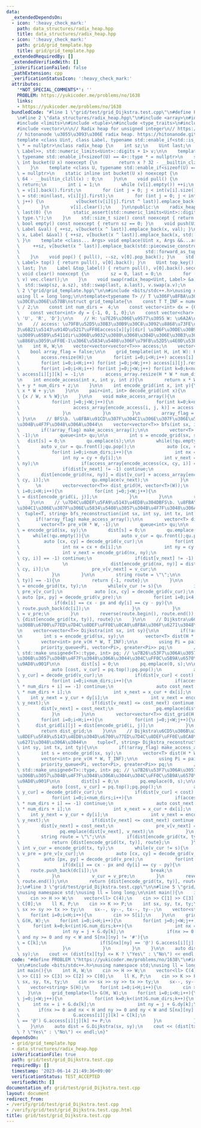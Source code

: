 ```yaml
---
data:
  _extendedDependsOn:
  - icon: ':heavy_check_mark:'
    path: data_structures/radix_heap.hpp
    title: data_structures/radix_heap.hpp
  - icon: ':heavy_check_mark:'
    path: grid/grid_template.hpp
    title: grid/grid_template.hpp
  _extendedRequiredBy: []
  _extendedVerifiedWith: []
  _isVerificationFailed: false
  _pathExtension: cpp
  _verificationStatusIcon: ':heavy_check_mark:'
  attributes:
    '*NOT_SPECIAL_COMMENTS*': ''
    PROBLEM: https://yukicoder.me/problems/no/1638
    links:
    - https://yukicoder.me/problems/no/1638
  bundledCode: "#line 1 \"grid/test/grid_Dijkstra.test.cpp\"\n#define PROBLEM \"https://yukicoder.me/problems/no/1638\"\
    \n#line 2 \"data_structures/radix_heap.hpp\"\n#include <array>\n#include <cstddef>\n\
    #include <limits>\n#include <tuple>\n#include <type_traits>\n#include <utility>\n\
    #include <vector>\n\n// Radix heap for unsigned integer\n// https://github.com/iwiwi/radix-heap\n\
    // hitonanode \u3055\u3093\u306E radix heap. https://hitonanode.github.io/cplib-cpp/data_structure/radix_heap.hpp\n\
    template <class Uint, class Label, typename std::enable_if<std::is_unsigned<Uint>::value>::type\
    \ * = nullptr>\nclass radix_heap {\n    int sz;\n    Uint last;\n    std::array<std::vector<std::pair<Uint,\
    \ Label>>, std::numeric_limits<Uint>::digits + 1> v;\n\n    template <class U,\
    \ typename std::enable_if<sizeof(U) == 4>::type * = nullptr>\n    static inline\
    \ int bucket(U x) noexcept {\n        return x ? 32 - __builtin_clz(x) : 0;\n\
    \    }\n    template <class U, typename std::enable_if<sizeof(U) == 8>::type *\
    \ = nullptr>\n    static inline int bucket(U x) noexcept {\n        return x ?\
    \ 64 - __builtin_clzll(x) : 0;\n    }\n\n    void pull() {\n        if (!v[0].empty())\
    \ return;\n        int i = 1;\n        while (v[i].empty()) ++i;\n        last\
    \ = v[i].back().first;\n        for (int j = 0; j < int(v[i].size()); j++) last\
    \ = std::min(last, v[i][j].first);\n        for (int j = 0; j < int(v[i].size());\
    \ j++) {\n            v[bucket(v[i][j].first ^ last)].emplace_back(std::move(v[i][j]));\n\
    \        }\n        v[i].clear();\n    }\n\npublic:\n    radix_heap() : sz(0),\
    \ last(0) {\n        static_assert(std::numeric_limits<Uint>::digits > 0, \"Invalid\
    \ type.\");\n    }\n    std::size_t size() const noexcept { return sz; }\n   \
    \ bool empty() const noexcept { return sz == 0; }\n    void push(Uint x, const\
    \ Label &val) { ++sz, v[bucket(x ^ last)].emplace_back(x, val); }\n    void push(Uint\
    \ x, Label &&val) { ++sz, v[bucket(x ^ last)].emplace_back(x, std::move(val));\
    \ }\n    template <class... Args> void emplace(Uint x, Args &&...args) {\n   \
    \     ++sz, v[bucket(x ^ last)].emplace_back(std::piecewise_construct, std::forward_as_tuple(x),\n\
    \                                               std::forward_as_tuple(args...));\n\
    \    }\n    void pop() { pull(), --sz, v[0].pop_back(); }\n    std::pair<Uint,\
    \ Label> top() { return pull(), v[0].back(); }\n    Uint top_key() { return pull(),\
    \ last; }\n    Label &top_label() { return pull(), v[0].back().second; }\n   \
    \ void clear() noexcept {\n        sz = 0, last = 0;\n        for (auto &vec :\
    \ v) vec.clear();\n    }\n    void swap(radix_heap<Uint, Label> &a) {\n      \
    \  std::swap(sz, a.sz), std::swap(last, a.last), v.swap(a.v);\n    }\n};\n#line\
    \ 2 \"grid/grid_template.hpp\"\n\n#include <bits/stdc++.h>\nusing namespace std;\n\
    using ll = long long;\n\ntemplate<typename T> // T \u306F\u8FBA\u306E\u30B3\u30B9\
    \u30C8\u306E\u578B\nstruct grid_template{\n    const T T_INF = numeric_limits<T>::max()\
    \ / 2;\n    const int num_dirs =  4;\n    const vector<int> dx = {0, -1, 0, 1};\n\
    \    const vector<int> dy = {-1, 0, 1, 0};\n    const vector<char> dc = {'L',\
    \ 'U', 'R', 'D'};\n\n    // H: \u7E26\u306E\u9577\u3055 W: \u6A2A\u306E\u9577\u3055\
    \n    // access: \u79FB\u52D5\u30B3\u30B9\u30C8\u3092\u8868\u73FE\u3059\u308B\
    3\u6B21\u5143\u914D\u5217\uFF0Eaccess[x][y][dir] \u306F\u30DE\u30B9(x, y)\u304B\
    \u3089\u65B9\u5411dir\u306B\u9032\u3080\u3068\u304D\u306E\u30B3\u30B9\u30C8\u3092\
    \u8868\u3059\uFF0E-1\u306E\u5834\u5408\u306F\u79FB\u52D5\u4E0D\u53EF\u80FD\uFF0E\
    \n    int H, W;\n    vector<vector<vector<T>>> access;\n    vector<T> access_array;\n\
    \    bool array_flag = false;\n\n    grid_template(int H, int W): H(H), W(W){\n\
    \        access.resize(H);\n        for(int i=0;i<H;i++) access[i].resize(W);\n\
    \        for(int i=0;i<H;i++) for(int j=0;j<W;j++) access[i][j].resize(num_dirs);\n\
    \        for(int i=0;i<H;i++) for(int j=0;j<W;j++) for(int k=0;k<num_dirs;k++)\
    \ access[i][j][k] = -1;\n        access_array.resize(H * W * num_dirs);\n    }\n\
    \n    int encode_access(int x, int y, int z){\n        return x * W * num_dirs\
    \ + y * num_dirs + z;\n    }\n\n    int encode_grid(int x, int y){\n        return\
    \ x * W + y;\n    }\n\n    pair<int, int> decode_grid(int x){\n        return\
    \ {x / W, x % W};\n    }\n\n    void make_access_array(){\n        for(int i=0;i<H;i++){\n\
    \            for(int j=0;j<W;j++){\n                for(int k=0;k<num_dirs;k++){\n\
    \                    access_array[encode_access(i, j, k)] = access[i][j][k];\n\
    \                }\n            }\n        }\n        array_flag = true;\n   \
    \ }\n\n    // BFS\b. \u8FBA\u91CD\u307F\u304C1\u306E\u307F\u306E\u5834\u5408\u3057\
    \u304B\u4F7F\u3048\u306A\u3044\n    vector<vector<T>> bfs(int sx, int sy){\n\n\
    \        if(!array_flag) make_access_array();\n\n        vector<T> dist(H * W,\
    \ -1);\n        queue<int> qu;\n\n        int s = encode_grid(sx, sy);\n     \
    \   dist[s] = 0;\n        qu.emplace(s);\n\n        while(!qu.empty()){\n    \
    \        auto v_cur = qu.front();qu.pop();\n            auto [cx, cy] = decode_grid(v_cur);\n\
    \            for(int i=0;i<num_dirs;i++){\n                int nx = cx + dx[i];\n\
    \                int ny = cy + dy[i];\n                int v_next = encode_grid(nx,\
    \ ny);\n                if(access_array[encode_access(cx, cy, i)] == -1) continue;\n\
    \                if(dist[v_next] != -1) continue;\n                \n        \
    \        dist[encode_grid(nx, ny)] = dist[v_cur] + access_array[encode_access(cx,\
    \ cy, i)];\n                qu.emplace(v_next);\n            }\n        }\n  \
    \      \n        vector<vector<T>> dist_grid(H, vector<T>(W));\n        for(int\
    \ i=0;i<H;i++){\n            for(int j=0;j<W;j++){\n                dist_grid[i][j]\
    \ = dist[encode_grid(i, j)];\n            }\n        }\n\n        return dist_grid;\n\
    \    }\n\n    // \u7D4C\u8DEF\u5FA9\u5143\u4ED8\u304DBFS\b. \u8FBA\u91CD\u307F\
    \u304C1\u306E\u307F\u306E\u5834\u5408\u3057\u304B\u4F7F\u3048\u306A\u3044\n  \
    \  tuple<T, string> bfs_reconstruction(int sx, int sy, int tx, int ty){\n\n  \
    \      if(!array_flag) make_access_array();\n\n        vector<T> dist(H * W, -1);\n\
    \        vector<T> pre_v(H * W, -1);\n        queue<int> qu;\n\n        int s\
    \ = encode_grid(sx, sy);\n        dist[s] = 0;\n        qu.emplace(s);\n\n   \
    \     while(!qu.empty()){\n            auto v_cur = qu.front();qu.pop();\n   \
    \         auto [cx, cy] = decode_grid(v_cur);\n            for(int i=0;i<num_dirs;i++){\n\
    \                int nx = cx + dx[i];\n                int ny = cy + dy[i];\n\
    \                int v_next = encode_grid(nx, ny);\n                if(access_array[encode_access(cx,\
    \ cy, i)] == -1) continue;\n                if(dist[v_next] != -1) continue;\n\
    \                \n                dist[encode_grid(nx, ny)] = dist[v_cur] + access_array[encode_access(cx,\
    \ cy, i)];\n                pre_v[v_next] = v_cur;\n                qu.emplace(v_next);\n\
    \            }\n        }\n\n        string route = \"\";\n\n        if(dist[encode_grid(tx,\
    \ ty)] == -1){\n            return {-1, route};\n        }\n\n        int v_cur\
    \ = encode_grid(tx, ty);\n        while(v_cur != s){\n            int v_pre =\
    \ pre_v[v_cur];\n            auto [cx, cy] = decode_grid(v_cur);\n           \
    \ auto [px, py] = decode_grid(v_pre);\n            for(int i=0;i<4;i++){\n   \
    \             if(dx[i] == cx - px and dy[i] == cy - py){\n                   \
    \ route.push_back(dc[i]);\n                }\n            }\n            v_cur\
    \ = v_pre;\n        }\n        reverse(route.begin(), route.end());\n        return\
    \ {dist[encode_grid(tx, ty)], route};\n    }\n\n    // Dijkstra\u6CD5\u306B\u3088\
    \u308B\u6700\u77ED\u7D4C\u8DEF\uFF0E\u8CA0\u8FBA\u306F\u6271\u3048\u306A\u3044\
    \n    vector<vector<T>> Dijkstra(int sx, int sy){\n\n        if(!array_flag) make_access_array();\n\
    \n        int s = encode_grid(sx, sy);\n        vector<T> dist(H * W, T_INF);\n\
    \        vector<int> pre_v(H * W, T_INF);\n\n        using Pi = pair<T, int>;\n\
    \        priority_queue<Pi, vector<Pi>, greater<Pi>> pq;\n        // radix_heap<typename\
    \ std::make_unsigned<T>::type, int> pq; // \u7B26\u53F7\u306A\u3057\u6574\u6570\
    \u306B\u3057\u304B\u4F7F\u3048\u306A\u3044\u304C\uFF0C\u5B9A\u6570\u500D\u304C\
    \u9AD8\u901F\n\n        dist[s] = 0;\n        pq.emplace(0, s);\n\n        while(!pq.empty()){\n\
    \            auto [cost, v_cur] = pq.top();pq.pop();\n            auto [x_cur,\
    \ y_cur] = decode_grid(v_cur);\n            if(dist[v_cur] < cost) continue;\n\
    \            for(int i=0;i<num_dirs;i++){\n                if(access_array[v_cur\
    \ * num_dirs + i] == -1) continue;\n                auto cost_next = cost + access_array[v_cur\
    \ * num_dirs + i];\n                int x_next = x_cur + dx[i];\n            \
    \    int y_next = y_cur + dy[i];\n                int v_next = encode_grid(x_next,\
    \ y_next);\n                if(dist[v_next] <= cost_next) continue;\n        \
    \        dist[v_next] = cost_next;\n                pq.emplace(dist[v_next], v_next);\n\
    \            }\n        }\n\n        vector<vector<T>> dist_grid(H, vector<T>(W));\n\
    \        for(int i=0;i<H;i++){\n            for(int j=0;j<W;j++){\n          \
    \      dist_grid[i][j] = dist[encode_grid(i, j)];\n            }\n        }\n\n\
    \        return dist_grid;\n    }\n\n    // Dijkstra\u6CD5\u306B\u3088\u308B\u7D4C\
    \u8DEF\u5FA9\u5143\u4ED8\u304D\u6700\u77ED\u7D4C\u8DEF\uFF0E\u8CA0\u8FBA\u306F\
    \u6271\u3048\u306A\u3044\n    tuple<T, string> Dijkstra_reconstruction(int sx,\
    \ int sy, int tx, int ty){\n\n        if(!array_flag) make_access_array();\n\n\
    \        int s = encode_grid(sx, sy);\n        vector<T> dist(H * W, T_INF);\n\
    \        vector<int> pre_v(H * W, T_INF);\n\n        using Pi = pair<T, int>;\n\
    \        priority_queue<Pi, vector<Pi>, greater<Pi>> pq;\n        // radix_heap<typename\
    \ std::make_unsigned<T>::type, int> pq; // \u7B26\u53F7\u306A\u3057\u6574\u6570\
    \u306B\u3057\u304B\u4F7F\u3048\u306A\u3044\u304C\uFF0C\u5B9A\u6570\u500D\u304C\
    \u9AD8\u901F\n\n        dist[s] = 0;\n        pq.emplace(0, s);\n\n        while(!pq.empty()){\n\
    \            auto [cost, v_cur] = pq.top();pq.pop();\n            auto [x_cur,\
    \ y_cur] = decode_grid(v_cur);\n            if(dist[v_cur] < cost) continue;\n\
    \            for(int i=0;i<num_dirs;i++){\n                if(access_array[v_cur\
    \ * num_dirs + i] == -1) continue;\n                auto cost_next = cost + access_array[v_cur\
    \ * num_dirs + i];\n                int x_next = x_cur + dx[i];\n            \
    \    int y_next = y_cur + dy[i];\n                int v_next = encode_grid(x_next,\
    \ y_next);\n                if(dist[v_next] <= cost_next) continue;\n        \
    \        dist[v_next] = cost_next;\n                pre_v[v_next] = v_cur;\n \
    \               pq.emplace(dist[v_next], v_next);\n            }\n        }\n\n\
    \        string route = \"\";\n\n        if(dist[encode_grid(tx, ty)] == T_INF){\n\
    \            return {dist[encode_grid(tx, ty)], route};\n        }\n\n       \
    \ int v_cur = encode_grid(tx, ty);\n        while(v_cur != s){\n            int\
    \ v_pre = pre_v[v_cur];\n            auto [cx, cy] = decode_grid(v_cur);\n   \
    \         auto [px, py] = decode_grid(v_pre);\n            for(int i=0;i<4;i++){\n\
    \                if(dx[i] == cx - px and dy[i] == cy - py){\n                \
    \    route.push_back(dc[i]);\n                    break;\n                }\n\
    \            }\n            v_cur = v_pre;\n        }\n        reverse(route.begin(),\
    \ route.end());\n\n        return {dist[encode_grid(tx, ty)], route};\n    }\n\
    };\n#line 3 \"grid/test/grid_Dijkstra.test.cpp\"\n\n#line 5 \"grid/test/grid_Dijkstra.test.cpp\"\
    \nusing namespace std;\nusing ll = long long;\n\nint main(){\n    int H, W;\n\
    \    cin >> H >> W;\n    vector<ll> C(4);\n    cin >> C[1] >> C[3] >> C[2] >>\
    \ C[0];\n    ll K, P;\n    cin >> K >> P;\n    int sx, sy, tx, ty;\n    cin >>\
    \ sx >> sy >> tx >> ty;\n    sx--, sy--, tx--, ty--;\n    vector<string> S(H);\n\
    \    for(int i=0;i<H;i++){\n        cin >> S[i];\n    }\n\n    grid_template<ll>\
    \ G(H, W);\n    for(int i=0;i<H;i++){\n        for(int j=0;j<W;j++){\n       \
    \     for(int k=0;k<(int)G.num_dirs;k++){\n                int nx = i + G.dx[k];\n\
    \                int ny = j + G.dy[k];\n                if(nx >= 0 and nx < H\
    \ and ny >= 0 and ny < W and S[nx][ny] != '#'){\n                    G.access[i][j][k]\
    \ = C[k];\n                    if(S[nx][ny] == '@') G.access[i][j][k] += P;\n\
    \                }\n            }\n        }\n    }\n\n    auto dist = G.Dijkstra(sx,\
    \ sy);\n    cout << (dist[tx][ty] <= K ? \"Yes\" : \"No\") << endl;\n}\n"
  code: "#define PROBLEM \"https://yukicoder.me/problems/no/1638\"\n#include \"../grid_template.hpp\"\
    \n\n#include <bits/stdc++.h>\nusing namespace std;\nusing ll = long long;\n\n\
    int main(){\n    int H, W;\n    cin >> H >> W;\n    vector<ll> C(4);\n    cin\
    \ >> C[1] >> C[3] >> C[2] >> C[0];\n    ll K, P;\n    cin >> K >> P;\n    int\
    \ sx, sy, tx, ty;\n    cin >> sx >> sy >> tx >> ty;\n    sx--, sy--, tx--, ty--;\n\
    \    vector<string> S(H);\n    for(int i=0;i<H;i++){\n        cin >> S[i];\n \
    \   }\n\n    grid_template<ll> G(H, W);\n    for(int i=0;i<H;i++){\n        for(int\
    \ j=0;j<W;j++){\n            for(int k=0;k<(int)G.num_dirs;k++){\n           \
    \     int nx = i + G.dx[k];\n                int ny = j + G.dy[k];\n         \
    \       if(nx >= 0 and nx < H and ny >= 0 and ny < W and S[nx][ny] != '#'){\n\
    \                    G.access[i][j][k] = C[k];\n                    if(S[nx][ny]\
    \ == '@') G.access[i][j][k] += P;\n                }\n            }\n        }\n\
    \    }\n\n    auto dist = G.Dijkstra(sx, sy);\n    cout << (dist[tx][ty] <= K\
    \ ? \"Yes\" : \"No\") << endl;\n}"
  dependsOn:
  - grid/grid_template.hpp
  - data_structures/radix_heap.hpp
  isVerificationFile: true
  path: grid/test/grid_Dijkstra.test.cpp
  requiredBy: []
  timestamp: '2023-06-14 21:49:36+09:00'
  verificationStatus: TEST_ACCEPTED
  verifiedWith: []
documentation_of: grid/test/grid_Dijkstra.test.cpp
layout: document
redirect_from:
- /verify/grid/test/grid_Dijkstra.test.cpp
- /verify/grid/test/grid_Dijkstra.test.cpp.html
title: grid/test/grid_Dijkstra.test.cpp
---
```


